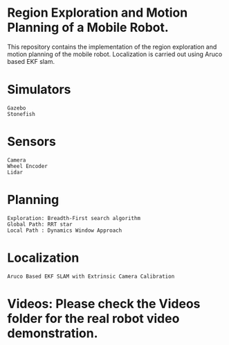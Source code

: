 # Region Exploration and Motion Planning of a Mobile Robot.


This repository contains the implementation of the region exploration and motion planning of the mobile robot. Localization is carried out using Aruco based EKF slam.

# Simulators

    Gazebo
    Stonefish

# Sensors

    Camera
    Wheel Encoder
    Lidar


# Planning

    Exploration: Breadth-First search algorithm
    Global Path: RRT star
    Local Path : Dynamics Window Approach

# Localization

    Aruco Based EKF SLAM with Extrinsic Camera Calibration

# Videos: Please check the Videos folder for the real robot video demonstration.
